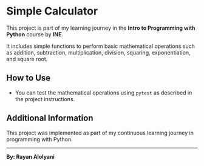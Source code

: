# Simple Calculator

This project is part of my learning journey in the **Intro to Programming with Python** course by **INE**.

It includes simple functions to perform basic mathematical operations such as addition, subtraction, multiplication, division, squaring, exponentiation, and square root.

## How to Use
- You can test the mathematical operations using `pytest` as described in the project instructions.

## Additional Information
This project was implemented as part of my continuous learning journey in programming with Python.

---
**By: Rayan Alolyani**
